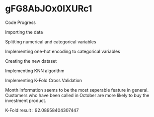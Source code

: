 # gFG8AbJOx0IXURc1


Code Progress

Importing the data 

Splitting numerical and categorical variables

Implementing one-hot encoding to categorical variables

Creating the new dataset

Implementing KNN algorithm

Implementing K-Fold Cross Validation

Month Information seems to be the most seperable feature in general. Customers who have been called in October are more likely to buy the investment product.

K-Fold result : 92.08958404307447



